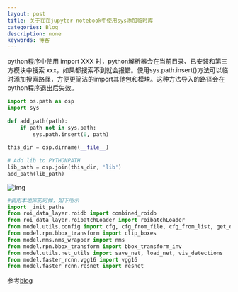 ```yaml
---
layout: post
title: 关于在在jupyter notebook中使用sys添加临时库
categories: Blog
description: none
keywords: 博客
---
```


python程序中使用 import XXX 时，python解析器会在当前目录、已安装和第三方模块中搜索 xxx，如果都搜索不到就会报错。使用sys.path.insert()方法可以临时添加搜索路径，方便更简洁的import其他包和模块。这种方法导入的路径会在python程序退出后失效。



```python
import os.path as osp
import sys
 
def add_path(path):
    if path not in sys.path:
        sys.path.insert(0, path)
 
this_dir = osp.dirname(__file__)
 
# Add lib to PYTHONPATH
lib_path = osp.join(this_dir, 'lib')
add_path(lib_path)
```

![img](https://img-blog.csdnimg.cn/20190417180202863.png?x-oss-process=image/watermark,type_ZmFuZ3poZW5naGVpdGk,shadow_10,text_aHR0cHM6Ly9ibG9nLmNzZG4ubmV0L2ExMTAzNjg4ODQx,size_16,color_FFFFFF,t_70)

```python
#调用本地库的时候，如下所示
import _init_paths
from roi_data_layer.roidb import combined_roidb
from roi_data_layer.roibatchLoader import roibatchLoader
from model.utils.config import cfg, cfg_from_file, cfg_from_list, get_output_dir
from model.rpn.bbox_transform import clip_boxes
from model.nms.nms_wrapper import nms
from model.rpn.bbox_transform import bbox_transform_inv
from model.utils.net_utils import save_net, load_net, vis_detections
from model.faster_rcnn.vgg16 import vgg16
from model.faster_rcnn.resnet import resnet
```

参考[blog](https://blog.csdn.net/a1103688841/article/details/89361328)
